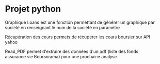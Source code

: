# Projet python 
 
 Graphique Loans est une fonction permettant de générer un graphique par société en renseignant le num de la société en paramètre
 
 Récupération des cours permets de récupérer les cours boursier sur API yahoo
 
 Read_PDF permet d'extraire des données d'un pdf (liste des fonds assurance vie Boursorama) pour une prochaine analyse
 
